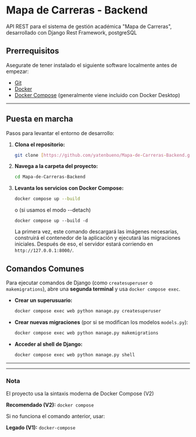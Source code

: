 # Mapa de Carreras - Backend

API REST para el sistema de gestión académica "Mapa de Carreras", desarrollado con Django Rest Framework, postgreSQL

## Prerrequisitos

Asegurate de tener instalado el siguiente software localmente antes de empezar:
* [Git](https://git-scm.com/downloads)
* [Docker](https://www.docker.com/products/docker-desktop/)
* [Docker Compose](https://docs.docker.com/compose/install/) (generalmente viene incluido con Docker Desktop)

---

## Puesta en marcha

Pasos para levantar el entorno de desarrollo:

1.  **Clona el repositorio:**
    ```bash
    git clone [https://github.com/yatenbueno/Mapa-de-Carreras-Backend.git](https://github.com/yatenbueno/Mapa-de-Carreras-Backend.git)
    ```

2.  **Navega a la carpeta del proyecto:**
    ```bash
    cd Mapa-de-Carreras-Backend
    ```

3.  **Levanta los servicios con Docker Compose:**
    ```bash
    docker compose up --build
    ```
    o (si usamos el modo --detach)
    ```
    docker compose up --build -d
    ```
    La primera vez, este comando descargará las imágenes necesarias, construirá el contenedor de la aplicación y ejecutará las migraciones iniciales. Después de eso, el servidor estará corriendo en `http://127.0.0.1:8000/`.

## Comandos Comunes

Para ejecutar comandos de Django (como `createsuperuser` o `makemigrations`), abre una **segunda terminal** y usa `docker compose exec`.

* **Crear un superusuario:**
    ```bash
    docker compose exec web python manage.py createsuperuser
    ```

* **Crear nuevas migraciones** (por si se modifican los modelos `models.py`):
    ```bash
    docker compose exec web python manage.py makemigrations
    ```

* **Acceder al shell de Django:**
    ```bash
    docker compose exec web python manage.py shell
    ```
---

---
### Nota 

El proyecto usa la sintaxis moderna de Docker Compose (V2)

**Recomendado (V2):** `docker compose`

Si no funciona el comando anterior, usar:

**Legado (V1):** `docker-compose`